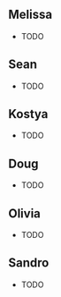 ## Melissa

- TODO

## Sean

- TODO

## Kostya

- TODO

## Doug

- TODO

## Olivia

- TODO

## Sandro

- TODO
